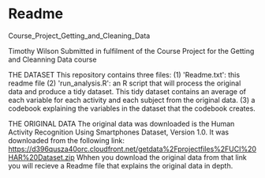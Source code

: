 # Readme
Course_Project_Getting_and_Cleaning_Data

Timothy Wilson
Submitted in fulfilment of the Course Project for the Getting and Cleanning Data course

THE DATASET
This repository contains three files:
(1) 'Readme.txt': this readme file
(2) 'run_analysis.R': an R script that will process the original data and produce a tidy dataset. This tidy dataset
contains an average of each variable for each activity and each subject from the original data.
(3) a codebook explaining the variables in the dataset that the codebook creates.

THE ORIGINAL DATA
The original data was downloaded is the Human Activity Recognition Using Smartphones Dataset, Version 1.0.
It was downloaded from the following link:
https://d396qusza40orc.cloudfront.net/getdata%2Fprojectfiles%2FUCI%20HAR%20Dataset.zip
Whhen you download the original data from that link you will recieve a Readme file that explains the original data in depth.

